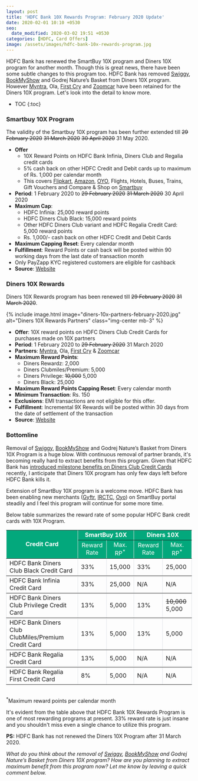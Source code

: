 ```yaml
---
layout: post
title: 'HDFC Bank 10X Rewards Program: February 2020 Update'
date: 2020-02-01 10:10 +0530
seo:
  date_modified: 2020-03-02 19:51 +0530
categories: [HDFC, Card Offers]
image: /assets/images/hdfc-bank-10x-rewards-program.jpg
---
```


HDFC Bank has renewed the SmartBuy 10X program and Diners 10X program for another month. Though this is great news, there have been some subtle changes to this program too. HDFC Bank has removed [Swiggy](https://l.cardinfo.in/swiggy), [BookMyShow](https://l.cardinfo.in/bookmyshow) and Godrej Nature’s Basket from Diners 10X program. However [Myntra](https://l.cardinfo.in/myntra), Ola, [First Cry](https://l.cardinfo.in/firstcry) and [Zoomcar](https://l.cardinfo.in/zoomcar) have been retained for the Diners 10X program. Let's look into the detail to know more.

<!-- prettier-ignore -->
* TOC
{:toc}

### Smartbuy 10X Program

The validity of the Smartbuy 10X program has been further extended till ~~29 February 2020~~ ~~31 March 2020~~ ~~30 April 2020~~ 31 May 2020.

- **Offer**
  - 10X Reward Points on HDFC Bank Infinia, Diners Club and Regalia credit cards
  - 5% cash back on other HDFC Credit and Debit cards up to maximum of Rs. 1,000 per calendar month
  - This covers [Flipkart](https://l.cardinfo.in/flipkart), [Amazon](https://l.cardinfo.in/amazon), [OYO](https://l.cardinfo.in/oyo), Flights, Hotels, Buses, Trains, Gift Vouchers and Compare & Shop on [Smartbuy](https://offers.smartbuy.hdfcbank.com)
- **Period**: 1 February 2020 to ~~29 February 2020~~ ~~31 March 2020~~ 30 April 2020
- **Maximum Cap**:
  - HDFC Infinia: 25,000 reward points
  - HDFC Diners Club Black: 15,000 reward points
  - Other HDFC Diners Club variant and HDFC Regalia Credit Card: 5,000 reward points
  - Rs. 1,000/- cash back on other HDFC Credit and Debit Cards
- **Maximum Capping Reset**: Every calendar month
- **Fulfillment**: Reward Points or cash back will be posted within 90 working days from the last date of transaction month
- Only PayZapp KYC registered customers are eligible for cashback
- **Source**: [Website](https://offers.smartbuy.hdfcbank.com/offer_details/12768)

### Diners 10X Rewards

Diners 10X Rewards program has been renewed till ~~29 February 2020~~ ~~31 March 2020~~.

{% include image.html image="diners-10x-partners-february-2020.jpg" alt="Diners 10X Rewards Partners" class="img-center mb-3" %}

- **Offer**: 10X reward points on HDFC Diners Club Credit Cards for purchases made on 10X partners
- **Period**: 1 February 2020 to ~~29 February 2020~~ 31 March 2020
- **Partners**: [Myntra](https://l.cardinfo.in/myntra), Ola, [First Cry](https://l.cardinfo.in/firstcry) & [Zoomcar](https://l.cardinfo.in/zoomcar)
- **Maximum Reward Points**:
  - Diners Rewardz: 2,000
  - Diners Clubmiles/Premium: 5,000
  - Diners Privilege: ~~10,000~~ 5,000
  - Diners Black: 25,000
- **Maximum Reward Points Capping Reset**: Every calendar month
- **Minimum Transaction**: Rs. 150
- **Exclusions**: EMI transactions are not eligible for this offer.
- **Fulfillment**: Incremental 9X Rewards will be posted within 30 days from the date of settlement of the transaction
- **Source**: [Website](https://www.hdfcbankdinersclub.com/privilege)

### Bottomline

Removal of [Swiggy](https://l.cardinfo.in/swiggy), [BookMyShow](https://l.cardinfo.in/bookmyshow) and Godrej Nature’s Basket from Diners 10X Program is a huge blow. With continuous removal of partner brands, it's becoming really hard to extract benefits from this program. Given that HDFC Bank has [introduced milestone benefits on Diners Club Credit Cards](/hdfc-bank-introduces-new-benefits-on-diners-club-black-credit-card/) recently, I anticipate that Diners 10X program has only few days left before HDFC Bank kills it.

Extension of SmartBuy 10X program is a welcome move. HDFC Bank has been enabling new merchants ([Gyftr](/10x-rewards-on-gift-vouchers-using-hdfc-bank-credit-cards/), [IRCTC](/10x-rewards-on-train-tickets-using-hdfc-bank-credit-cards/), [Oyo](/hdfc-smartbuy-january-2020-update-10x-rewards-on-oyo-rooms/)) on SmartBuy portal steadily and I feel this program will continue for some more time.

Below table summarizes the reward rate of some popular HDFC Bank credit cards with 10X Program.

<table width="100%" border="1" cellspacing="0" cellpadding="5" style="border: 1px #dee2e6; border-collapse: collapse; margin-bottom: 2rem;display: block;overflow-x: auto;">
<tbody>
<tr bgcolor="#03a87c">
   <td rowspan="2" align="center" style="color: #ffffff;font-weight: bold;" scope="col">Credit Card</td>
   <td colspan="2" align="center" style="color: #ffffff;font-weight: bold;" scope="col"> SmartBuy 10X</td>
   <td colspan="2" align="center" style="color: #ffffff;font-weight: bold;" scope="col"> Diners 10X</td>
</tr>
<tr bgcolor="#03a87c">
     <td align="center" style="color: #ffffff;">Reward Rate</td>
     <td align="center" style="color: #ffffff;">Max. RP<sup>*</sup></td>
     <td align="center" style="color: #ffffff;">Reward Rate</td>
     <td align="center" style="color: #ffffff;">Max. RP<sup>*</sup></td>
</tr>
<tr>
   <td> HDFC Bank Diners Club Black Credit Card</td>
   <td> 33% </td>
    <td> 15,000 </td>
   <td> 33% </td>
    <td> 25,000 </td>
</tr>
<tr>
   <td> HDFC Bank Infinia Credit Card</td>
   <td> 33% </td>
   <td> 25,000 </td>
   <td> N/A </td>
   <td> N/A </td>
</tr>
<tr>
   <td> HDFC Bank Diners Club Privilege Credit Card</td>
   <td> 13% </td>
    <td> 5,000 </td>
   <td> 13% </td>
    <td> <del>10,000</del> 5,000 </td>
</tr>
<tr>
   <td> HDFC Bank Diners Club ClubMiles/Premium Credit Card</td>
   <td> 13% </td>
    <td> 5,000 </td>
   <td> 13% </td>
    <td> 5,000 </td>
</tr>
<tr>
   <td> HDFC Bank Regalia Credit Card</td>
   <td> 13% </td>
    <td> 5,000 </td>
   <td> N/A </td>
    <td> N/A </td>
</tr>
<tr>
   <td> HDFC Bank Regalia First Credit Card</td>
   <td> 8% </td>
    <td> 5,000 </td>
   <td> N/A </td>
   <td> N/A </td>
</tr>
</tbody>
</table>
<sup>*</sup>Maximum reward points per calendar month
 
It's evident from the table above that HDFC Bank 10X Rewards Program is one of most rewarding programs at present. 33% reward rate is just insane and you shouldn't miss even a single chance to utilize this program.

**PS:** HDFC Bank has not renewed the Diners 10X Program after 31 March 2020.

_What do you think about the removal of [Swiggy](https://l.cardinfo.in/swiggy), [BookMyShow](https://l.cardinfo.in/bookmyshow) and Godrej Nature’s Basket from Diners 10X program? How are you planning to extract maximum benefit from this program now? Let me know by leaving a quick comment below._
